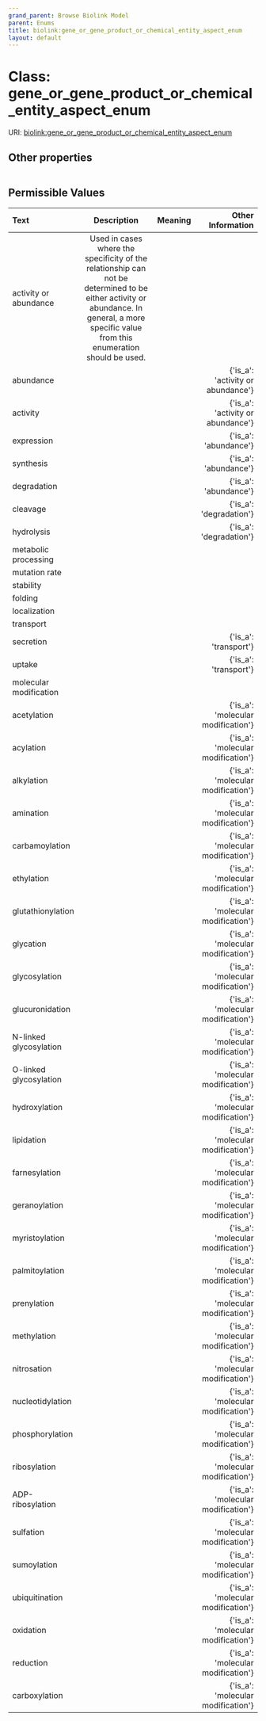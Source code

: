```yaml
---
grand_parent: Browse Biolink Model
parent: Enums
title: biolink:gene_or_gene_product_or_chemical_entity_aspect_enum
layout: default
---
```


# Class: gene_or_gene_product_or_chemical_entity_aspect_enum




URI: [biolink:gene_or_gene_product_or_chemical_entity_aspect_enum](https://w3id.org/biolink/vocab/gene_or_gene_product_or_chemical_entity_aspect_enum)


## Other properties

|  |  |  |
| --- | --- | --- |

## Permissible Values

| Text | Description | Meaning | Other Information |
| :--- | :---: | :---: | ---: |
| activity or abundance | Used in cases where the specificity of the relationship can not be determined to be either activity  or abundance.  In general, a more specific value from this enumeration should be used. |  |  |
| abundance |  |  | {'is_a': 'activity or abundance'} |
| activity |  |  | {'is_a': 'activity or abundance'} |
| expression |  |  | {'is_a': 'abundance'} |
| synthesis |  |  | {'is_a': 'abundance'} |
| degradation |  |  | {'is_a': 'abundance'} |
| cleavage |  |  | {'is_a': 'degradation'} |
| hydrolysis |  |  | {'is_a': 'degradation'} |
| metabolic processing |  |  |  |
| mutation rate |  |  |  |
| stability |  |  |  |
| folding |  |  |  |
| localization |  |  |  |
| transport |  |  |  |
| secretion |  |  | {'is_a': 'transport'} |
| uptake |  |  | {'is_a': 'transport'} |
| molecular modification |  |  |  |
| acetylation |  |  | {'is_a': 'molecular modification'} |
| acylation |  |  | {'is_a': 'molecular modification'} |
| alkylation |  |  | {'is_a': 'molecular modification'} |
| amination |  |  | {'is_a': 'molecular modification'} |
| carbamoylation |  |  | {'is_a': 'molecular modification'} |
| ethylation |  |  | {'is_a': 'molecular modification'} |
| glutathionylation |  |  | {'is_a': 'molecular modification'} |
| glycation |  |  | {'is_a': 'molecular modification'} |
| glycosylation |  |  | {'is_a': 'molecular modification'} |
| glucuronidation |  |  | {'is_a': 'molecular modification'} |
| N-linked glycosylation |  |  | {'is_a': 'molecular modification'} |
| O-linked glycosylation |  |  | {'is_a': 'molecular modification'} |
| hydroxylation |  |  | {'is_a': 'molecular modification'} |
| lipidation |  |  | {'is_a': 'molecular modification'} |
| farnesylation |  |  | {'is_a': 'molecular modification'} |
| geranoylation |  |  | {'is_a': 'molecular modification'} |
| myristoylation |  |  | {'is_a': 'molecular modification'} |
| palmitoylation |  |  | {'is_a': 'molecular modification'} |
| prenylation |  |  | {'is_a': 'molecular modification'} |
| methylation |  |  | {'is_a': 'molecular modification'} |
| nitrosation |  |  | {'is_a': 'molecular modification'} |
| nucleotidylation |  |  | {'is_a': 'molecular modification'} |
| phosphorylation |  |  | {'is_a': 'molecular modification'} |
| ribosylation |  |  | {'is_a': 'molecular modification'} |
| ADP-ribosylation |  |  | {'is_a': 'molecular modification'} |
| sulfation |  |  | {'is_a': 'molecular modification'} |
| sumoylation |  |  | {'is_a': 'molecular modification'} |
| ubiquitination |  |  | {'is_a': 'molecular modification'} |
| oxidation |  |  | {'is_a': 'molecular modification'} |
| reduction |  |  | {'is_a': 'molecular modification'} |
| carboxylation |  |  | {'is_a': 'molecular modification'} |

